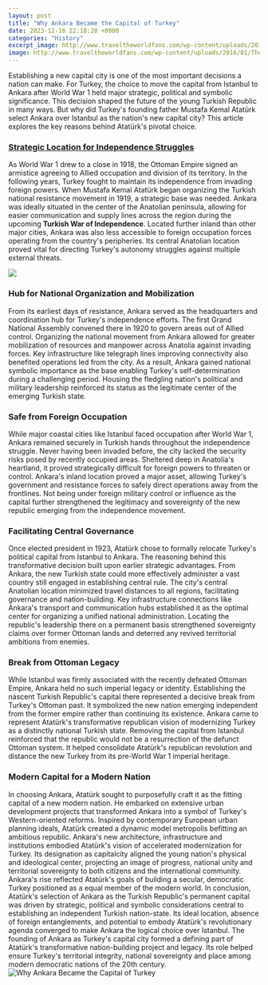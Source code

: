 ```yaml
---
layout: post
title: "Why Ankara Became the Capital of Turkey"
date: 2023-12-16 22:18:20 +0000
categories: "History"
excerpt_image: http://www.traveltheworldfans.com/wp-content/uploads/2016/01/The-history-and-facts-of-Ankara.jpg
image: http://www.traveltheworldfans.com/wp-content/uploads/2016/01/The-history-and-facts-of-Ankara.jpg
---
```


Establishing a new capital city is one of the most important decisions a nation can make. For Turkey, the choice to move the capital from Istanbul to Ankara after World War 1 held major strategic, political and symbolic significance. This decision shaped the future of the young Turkish Republic in many ways. But why did Turkey's founding father Mustafa Kemal Atatürk select Ankara over Istanbul as the nation's new capital city? This article explores the key reasons behind Atatürk's pivotal choice.
### [Strategic Location for Independence Struggles](https://thetopnews.github.io/playing-call-of-duty-warzone-without-paying-for-multiplayer/) 
As World War 1 drew to a close in 1918, the Ottoman Empire signed an armistice agreeing to Allied occupation and division of its territory. In the following years, Turkey fought to maintain its independence from invading foreign powers. When Mustafa Kemal Atatürk began organizing the Turkish national resistance movement in 1919, a strategic base was needed. Ankara was ideally situated in the center of the Anatolian peninsula, allowing for easier communication and supply lines across the region during the upcoming **Turkish War of Independence**. Located further inland than other major cities, Ankara was also less accessible to foreign occupation forces operating from the country's peripheries. Its central Anatolian location proved vital for directing Turkey's autonomy struggles against multiple external threats.

![](https://history.info/wp-content/uploads/2015/10/Ankara_Etnoğrafya_Müsezi.jpg)
### **Hub for National Organization and Mobilization**
From its earliest days of resistance, Ankara served as the headquarters and coordination hub for Turkey's independence efforts. The first Grand National Assembly convened there in 1920 to govern areas out of Allied control. Organizing the national movement from Ankara allowed for greater mobilization of resources and manpower across Anatolia against invading forces. Key infrastructure like telegraph lines improving connectivity also benefited operations led from the city. As a result, Ankara gained national symbolic importance as the base enabling Turkey's self-determination during a challenging period. Housing the fledgling nation's political and military leadership reinforced its status as the legitimate center of the emerging Turkish state.
### **Safe from Foreign Occupation** 
While major coastal cities like Istanbul faced occupation after World War 1, Ankara remained securely in Turkish hands throughout the independence struggle. Never having been invaded before, the city lacked the security risks posed by recently occupied areas. Sheltered deep in Anatolia's heartland, it proved strategically difficult for foreign powers to threaten or control. Ankara's inland location proved a major asset, allowing Turkey's government and resistance forces to safely direct operations away from the frontlines. Not being under foreign military control or influence as the capital further strengthened the legitimacy and sovereignty of the new republic emerging from the independence movement.
### **Facilitating Central Governance**
Once elected president in 1923, Atatürk chose to formally relocate Turkey's political capital from Istanbul to Ankara. The reasoning behind this transformative decision built upon earlier strategic advantages. From Ankara, the new Turkish state could more effectively administer a vast country still engaged in establishing central rule. The city's central Anatolian location minimized travel distances to all regions, facilitating governance and nation-building. Key infrastructure connections like Ankara's transport and communication hubs established it as the optimal center for organizing a unified national administration. Locating the republic's leadership there on a permanent basis strengthened sovereignty claims over former Ottoman lands and deterred any revived territorial ambitions from enemies.
### **Break from Ottoman Legacy** 
While Istanbul was firmly associated with the recently defeated Ottoman Empire, Ankara held no such imperial legacy or identity. Establishing the nascent Turkish Republic's capital there represented a decisive break from Turkey's Ottoman past. It symbolized the new nation emerging independent from the former empire rather than continuing its existence. Ankara came to represent Atatürk's transformative republican vision of modernizing Turkey as a distinctly national Turkish state. Removing the capital from Istanbul reinforced that the republic would not be a resurrection of the defunct Ottoman system. It helped consolidate Atatürk's republican revolution and distance the new Turkey from its pre-World War 1 imperial heritage.
### **Modern Capital for a Modern Nation**
In choosing Ankara, Atatürk sought to purposefully craft it as the fitting capital of a new modern nation. He embarked on extensive urban development projects that transformed Ankara into a symbol of Turkey's Western-oriented reforms. Inspired by contemporary European urban planning ideals, Atatürk created a dynamic model metropolis befitting an ambitious republic. Ankara's new architecture, infrastructure and institutions embodied Atatürk's vision of accelerated modernization for Turkey. Its designation as capitalcity aligned the young nation's physical and ideological center, projecting an image of progress, national unity and territorial sovereignty to both citizens and the international community. Ankara's rise reflected Atatürk's goals of building a secular, democratic Turkey positioned as a equal member of the modern world.
In conclusion, Atatürk's selection of Ankara as the Turkish Republic's permanent capital was driven by strategic, political and symbolic considerations central to establishing an independent Turkish nation-state. Its ideal location, absence of foreign entanglements, and potential to embody Atatürk's revolutionary agenda converged to make Ankara the logical choice over Istanbul. The founding of Ankara as Turkey's capital city formed a defining part of Atatürk's transformative nation-building project and legacy. Its role helped ensure Turkey's territorial integrity, national sovereignty and place among modern democratic nations of the 20th century.
![Why Ankara Became the Capital of Turkey](http://www.traveltheworldfans.com/wp-content/uploads/2016/01/The-history-and-facts-of-Ankara.jpg)